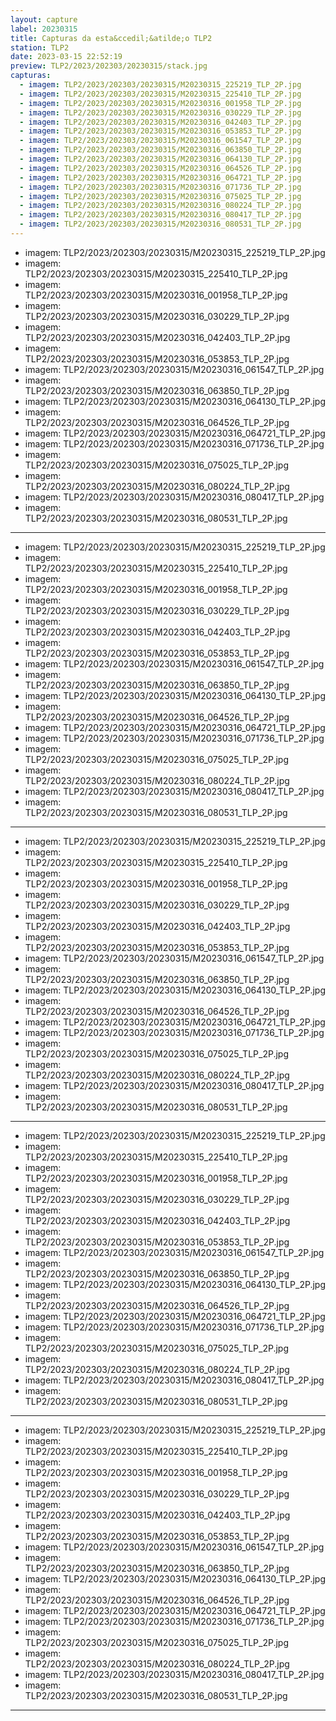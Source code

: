 ```yaml
---
layout: capture
label: 20230315
title: Capturas da esta&ccedil;&atilde;o TLP2
station: TLP2
date: 2023-03-15 22:52:19
preview: TLP2/2023/202303/20230315/stack.jpg
capturas:
  - imagem: TLP2/2023/202303/20230315/M20230315_225219_TLP_2P.jpg
  - imagem: TLP2/2023/202303/20230315/M20230315_225410_TLP_2P.jpg
  - imagem: TLP2/2023/202303/20230315/M20230316_001958_TLP_2P.jpg
  - imagem: TLP2/2023/202303/20230315/M20230316_030229_TLP_2P.jpg
  - imagem: TLP2/2023/202303/20230315/M20230316_042403_TLP_2P.jpg
  - imagem: TLP2/2023/202303/20230315/M20230316_053853_TLP_2P.jpg
  - imagem: TLP2/2023/202303/20230315/M20230316_061547_TLP_2P.jpg
  - imagem: TLP2/2023/202303/20230315/M20230316_063850_TLP_2P.jpg
  - imagem: TLP2/2023/202303/20230315/M20230316_064130_TLP_2P.jpg
  - imagem: TLP2/2023/202303/20230315/M20230316_064526_TLP_2P.jpg
  - imagem: TLP2/2023/202303/20230315/M20230316_064721_TLP_2P.jpg
  - imagem: TLP2/2023/202303/20230315/M20230316_071736_TLP_2P.jpg
  - imagem: TLP2/2023/202303/20230315/M20230316_075025_TLP_2P.jpg
  - imagem: TLP2/2023/202303/20230315/M20230316_080224_TLP_2P.jpg
  - imagem: TLP2/2023/202303/20230315/M20230316_080417_TLP_2P.jpg
  - imagem: TLP2/2023/202303/20230315/M20230316_080531_TLP_2P.jpg
---
```

  - imagem: TLP2/2023/202303/20230315/M20230315_225219_TLP_2P.jpg
  - imagem: TLP2/2023/202303/20230315/M20230315_225410_TLP_2P.jpg
  - imagem: TLP2/2023/202303/20230315/M20230316_001958_TLP_2P.jpg
  - imagem: TLP2/2023/202303/20230315/M20230316_030229_TLP_2P.jpg
  - imagem: TLP2/2023/202303/20230315/M20230316_042403_TLP_2P.jpg
  - imagem: TLP2/2023/202303/20230315/M20230316_053853_TLP_2P.jpg
  - imagem: TLP2/2023/202303/20230315/M20230316_061547_TLP_2P.jpg
  - imagem: TLP2/2023/202303/20230315/M20230316_063850_TLP_2P.jpg
  - imagem: TLP2/2023/202303/20230315/M20230316_064130_TLP_2P.jpg
  - imagem: TLP2/2023/202303/20230315/M20230316_064526_TLP_2P.jpg
  - imagem: TLP2/2023/202303/20230315/M20230316_064721_TLP_2P.jpg
  - imagem: TLP2/2023/202303/20230315/M20230316_071736_TLP_2P.jpg
  - imagem: TLP2/2023/202303/20230315/M20230316_075025_TLP_2P.jpg
  - imagem: TLP2/2023/202303/20230315/M20230316_080224_TLP_2P.jpg
  - imagem: TLP2/2023/202303/20230315/M20230316_080417_TLP_2P.jpg
  - imagem: TLP2/2023/202303/20230315/M20230316_080531_TLP_2P.jpg
---
  - imagem: TLP2/2023/202303/20230315/M20230315_225219_TLP_2P.jpg
  - imagem: TLP2/2023/202303/20230315/M20230315_225410_TLP_2P.jpg
  - imagem: TLP2/2023/202303/20230315/M20230316_001958_TLP_2P.jpg
  - imagem: TLP2/2023/202303/20230315/M20230316_030229_TLP_2P.jpg
  - imagem: TLP2/2023/202303/20230315/M20230316_042403_TLP_2P.jpg
  - imagem: TLP2/2023/202303/20230315/M20230316_053853_TLP_2P.jpg
  - imagem: TLP2/2023/202303/20230315/M20230316_061547_TLP_2P.jpg
  - imagem: TLP2/2023/202303/20230315/M20230316_063850_TLP_2P.jpg
  - imagem: TLP2/2023/202303/20230315/M20230316_064130_TLP_2P.jpg
  - imagem: TLP2/2023/202303/20230315/M20230316_064526_TLP_2P.jpg
  - imagem: TLP2/2023/202303/20230315/M20230316_064721_TLP_2P.jpg
  - imagem: TLP2/2023/202303/20230315/M20230316_071736_TLP_2P.jpg
  - imagem: TLP2/2023/202303/20230315/M20230316_075025_TLP_2P.jpg
  - imagem: TLP2/2023/202303/20230315/M20230316_080224_TLP_2P.jpg
  - imagem: TLP2/2023/202303/20230315/M20230316_080417_TLP_2P.jpg
  - imagem: TLP2/2023/202303/20230315/M20230316_080531_TLP_2P.jpg
---
  - imagem: TLP2/2023/202303/20230315/M20230315_225219_TLP_2P.jpg
  - imagem: TLP2/2023/202303/20230315/M20230315_225410_TLP_2P.jpg
  - imagem: TLP2/2023/202303/20230315/M20230316_001958_TLP_2P.jpg
  - imagem: TLP2/2023/202303/20230315/M20230316_030229_TLP_2P.jpg
  - imagem: TLP2/2023/202303/20230315/M20230316_042403_TLP_2P.jpg
  - imagem: TLP2/2023/202303/20230315/M20230316_053853_TLP_2P.jpg
  - imagem: TLP2/2023/202303/20230315/M20230316_061547_TLP_2P.jpg
  - imagem: TLP2/2023/202303/20230315/M20230316_063850_TLP_2P.jpg
  - imagem: TLP2/2023/202303/20230315/M20230316_064130_TLP_2P.jpg
  - imagem: TLP2/2023/202303/20230315/M20230316_064526_TLP_2P.jpg
  - imagem: TLP2/2023/202303/20230315/M20230316_064721_TLP_2P.jpg
  - imagem: TLP2/2023/202303/20230315/M20230316_071736_TLP_2P.jpg
  - imagem: TLP2/2023/202303/20230315/M20230316_075025_TLP_2P.jpg
  - imagem: TLP2/2023/202303/20230315/M20230316_080224_TLP_2P.jpg
  - imagem: TLP2/2023/202303/20230315/M20230316_080417_TLP_2P.jpg
  - imagem: TLP2/2023/202303/20230315/M20230316_080531_TLP_2P.jpg
---
  - imagem: TLP2/2023/202303/20230315/M20230315_225219_TLP_2P.jpg
  - imagem: TLP2/2023/202303/20230315/M20230315_225410_TLP_2P.jpg
  - imagem: TLP2/2023/202303/20230315/M20230316_001958_TLP_2P.jpg
  - imagem: TLP2/2023/202303/20230315/M20230316_030229_TLP_2P.jpg
  - imagem: TLP2/2023/202303/20230315/M20230316_042403_TLP_2P.jpg
  - imagem: TLP2/2023/202303/20230315/M20230316_053853_TLP_2P.jpg
  - imagem: TLP2/2023/202303/20230315/M20230316_061547_TLP_2P.jpg
  - imagem: TLP2/2023/202303/20230315/M20230316_063850_TLP_2P.jpg
  - imagem: TLP2/2023/202303/20230315/M20230316_064130_TLP_2P.jpg
  - imagem: TLP2/2023/202303/20230315/M20230316_064526_TLP_2P.jpg
  - imagem: TLP2/2023/202303/20230315/M20230316_064721_TLP_2P.jpg
  - imagem: TLP2/2023/202303/20230315/M20230316_071736_TLP_2P.jpg
  - imagem: TLP2/2023/202303/20230315/M20230316_075025_TLP_2P.jpg
  - imagem: TLP2/2023/202303/20230315/M20230316_080224_TLP_2P.jpg
  - imagem: TLP2/2023/202303/20230315/M20230316_080417_TLP_2P.jpg
  - imagem: TLP2/2023/202303/20230315/M20230316_080531_TLP_2P.jpg
---
  - imagem: TLP2/2023/202303/20230315/M20230315_225219_TLP_2P.jpg
  - imagem: TLP2/2023/202303/20230315/M20230315_225410_TLP_2P.jpg
  - imagem: TLP2/2023/202303/20230315/M20230316_001958_TLP_2P.jpg
  - imagem: TLP2/2023/202303/20230315/M20230316_030229_TLP_2P.jpg
  - imagem: TLP2/2023/202303/20230315/M20230316_042403_TLP_2P.jpg
  - imagem: TLP2/2023/202303/20230315/M20230316_053853_TLP_2P.jpg
  - imagem: TLP2/2023/202303/20230315/M20230316_061547_TLP_2P.jpg
  - imagem: TLP2/2023/202303/20230315/M20230316_063850_TLP_2P.jpg
  - imagem: TLP2/2023/202303/20230315/M20230316_064130_TLP_2P.jpg
  - imagem: TLP2/2023/202303/20230315/M20230316_064526_TLP_2P.jpg
  - imagem: TLP2/2023/202303/20230315/M20230316_064721_TLP_2P.jpg
  - imagem: TLP2/2023/202303/20230315/M20230316_071736_TLP_2P.jpg
  - imagem: TLP2/2023/202303/20230315/M20230316_075025_TLP_2P.jpg
  - imagem: TLP2/2023/202303/20230315/M20230316_080224_TLP_2P.jpg
  - imagem: TLP2/2023/202303/20230315/M20230316_080417_TLP_2P.jpg
  - imagem: TLP2/2023/202303/20230315/M20230316_080531_TLP_2P.jpg
---
